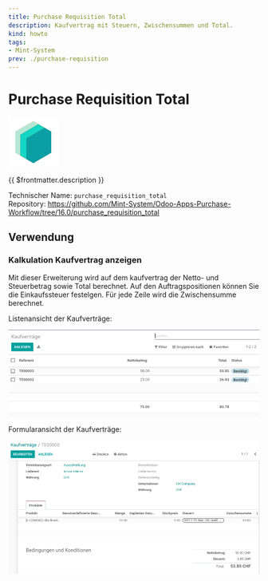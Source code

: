 ```yaml
---
title: Purchase Requisition Total
description: Kaufvertrag mit Steuern, Zwischensummen und Total.
kind: howto
tags:
- Mint-System
prev: ./purchase-requisition
---
```

# Purchase Requisition Total
![icon_oms_box](attachments/icons_odoo_mint_system.png)

{{ $frontmatter.description }}

Technischer Name: `purchase_requisition_total`\
Repository: <https://github.com/Mint-System/Odoo-Apps-Purchase-Workflow/tree/16.0/purchase_requisition_total>

## Verwendung

### Kalkulation Kaufvertrag anzeigen

Mit dieser Erweiterung wird auf dem kaufvertrag der Netto- und Steuerbetrag sowie Total berechnet. Auf den Auftragspositionen können Sie die Einkaufssteuer festelgen. Für jede Zeile wird die Zwischensumme berechnet.

Listenansicht der Kaufverträge:

![](attachments/Purchase%20Requisition%20Total%20Liste.png)

Formularansicht der Kaufverträge:

![](attachments/Purchase%20Requisition%20Total%20Formular.png)
